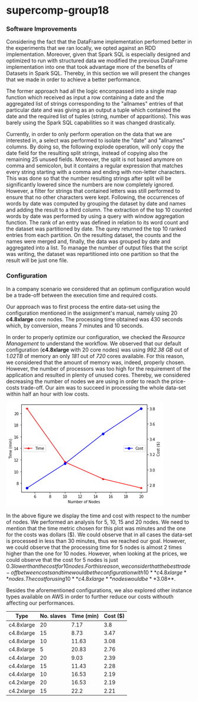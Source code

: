 # supercomp-group18
### Software Improvements
Considering the fact that the DataFrame implementation performed better in the experiments that we ran locally, we opted against an RDD implementation. Moreover, given that Spark SQL is especially designed and optimized to run with structured data we modified the previous DataFrame implementation into one that took advantage more of the benefits of Datasets in Spark SQL. Thereby, in this section we will present the changes that we made in order to achieve a better performance.

The former approach had all the logic encompassed into a single map function which received as input a row containing a date and the aggregated list of strings corresponding to the "allnames" entries of that particular date and was giving as an output a tuple which contained the date and the required list of tuples (string, number of apparitions). This was barely using the Spark SQL capabilities so it was changed drastically.

Currently, in order to only perform operation on the data that we are interested in, a select was performed to isolate the "date" and "allnames" columns. By doing so, the following explode operation, will only copy the date field for the resulting split strings, instead of copying also the remaining 25 unused fields. Moreover, the split is not based anymore on comma and semicolon, but it contains a regular expression that matches every string starting with a comma and ending with non-letter characters. This was done so that the number resulting strings after split will be significantly lowered since the numbers are now completely ignored. However, a filter for strings that contained letters was still performed to ensure that no other characters were kept. Following, the occurrences of words by date was computed by grouping the dataset by date and names and adding the result to a third column. The extraction of the top 10 counted words by date was performed by using a query with window aggregation function. The rank of an entry was defined in relation to its word count and the dataset was partitioned by date. The qurey returned the top 10 ranked entries from each partition. On the resulting dataset, the counts and the names were merged and, finally, the data was grouped by date and aggregated into a list. To manage the number of output files that the script was writing, the dataset was repartitioned into one partition so that the result will be just one file. 

### Configuration

In a company scenario we considered that an optimum configuration would be a trade-off between the execution time and required costs.

Our approach was to first process the entire data-set using the configuration mentioned in the assignment's manual, namely using 20 **c4.8xlarge** core nodes. The processing time obtained was 430 seconds which, by conversion, means 7 minutes and 10 seconds.

In order to properly optimize our configuration, we checked the *Resource Management* to understand the workflow. We observed that our default configuration (**c4.8xlarge** with 20 core nodes) was using *992.38 GB* out of *1.02TB* of memory an only *181* out of *720* cores available. For this reason, we considered that the amount of memory was, indeed, properly chosen. However, the number of processors was too high for the requirement of the application and resulted in plenty of unused cores. Thereby, we considered decreasing the number of nodes we are using in order to reach the price-costs trade-off. Our aim was to succeed in processing the whole data-set within half an hour with low costs.

![Figure 1: Time and Costs with respect to No. Nodes](plotassginment2.png)

In the above figure we display the time and cost with respect to the number of nodes. We performed an analysis for 5, 10, 15 and 20 nodes. We need to mention that the time metric chosen for this plot was minutes and the one for the costs was dollars ($). We could observe that in all cases the data-set is processed in less than 30 minutes, thus we reached our goal. However, we could observe that the processing time for 5 nodes is almost 2 times higher than the one for 10 nodes. However, when looking at the prices, we could observe that the cost for 5 nodes is just $0.3 lower than the cost for 10 nodes. For this reason, we consider that the best trade-off between costs and time would be the configuration with 10 **c4.8xlarge** nodes. The cost for using 10 **c4.8xlarge** nodes would be **$3.08**.

Besides the aforementioned configurations, we also explored other instance types available on AWS in order to further reduce our costs withouth affecting our performances.

| Type | No. slaves | Time (min) | Cost ($) |
|---|---|---|---|
| c4.8xlarge | 20 | 7.17 | 3.8 |
| c4.8xlarge | 15 | 8.73 | 3.47 |
| c4.8xlarge | 10 | 11.63 | 3.08 |
| c4.8xlarge | 5 | 20.83 | 2.76 |
| c4.4xlarge | 20 | 9.03 | 2.39 |
| c4.4xlarge | 15 | 11.43 | 2.28 |
| c4.4xlarge | 10 | 16.53 | 2.19 |
| c4.2xlarge | 20 | 16.53 | 2.19  |
| c4.2xlarge | 15 | 22.2 | 2.21 |

